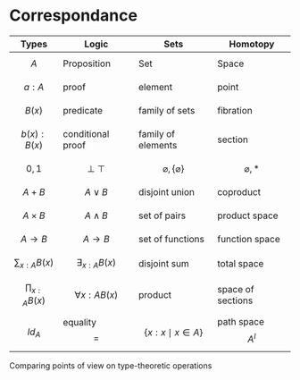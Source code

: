 # Correspondance



Types               | Logic                 | Sets                             | Homotopy
--------------------|-----------------------|----------------------------------|-------------------
$$A$$               | Proposition           | Set                              | Space
$$a:A$$             | proof                 | element                          | point
$$B(x)$$            | predicate             | family of sets                   | fibration
$$b(x):B(x)$$       | conditional proof     | family of elements               | section
$$0,1$$             | $$\bot\ \top$$        | $$\varnothing, \{\varnothing\}$$ | $$\varnothing, \ast$$
$$A + B$$           | $$A\lor B$$           | disjoint union                   | coproduct
$$A\times B$$       | $$A\land B$$          | set of pairs                     | product space
$$A\to B$$          | $$A\to B$$            | set of functions                 | function space
$$\sum_{x:A}B(x)$$  | $$\exists_{x:A}B(x)$$ | disjoint sum                     | total space
$$\prod_{x:A}B(x)$$ | $$\forall{x:A}B(x)$$  | product                          | space of sections
$$Id_A$$            | equality $$=$$        | $$\{x:x\mid x \in A\}$$          | path space $$A^I$$


Comparing points of view on type-theoretic operations

